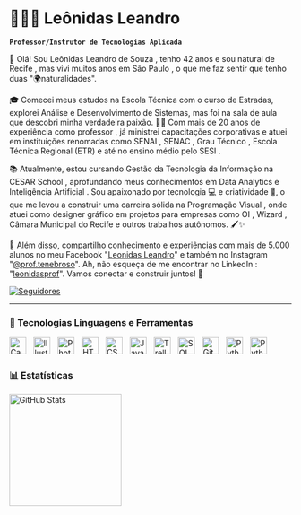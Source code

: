 # 👩🏻‍💻 Leônidas Leandro

**`Professor/Instrutor de Tecnologias Aplicada`**

👋 Olá! Sou Leônidas Leandro de Souza , tenho 42 anos e sou natural de Recife , mas vivi muitos anos em São Paulo , o que me faz sentir que tenho duas "🌍naturalidades". 

🎓 Comecei meus estudos na Escola Técnica com o curso de Estradas, explorei Análise e Desenvolvimento de Sistemas, mas foi na sala de aula que descobri minha verdadeira paixão. 🧑‍🏫 Com mais de 20 anos de experiência como professor , já ministrei capacitações corporativas e atuei em instituições renomadas como SENAI , SENAC , Grau Técnico , Escola Técnica Regional (ETR) e até no ensino médio pelo SESI .

📚 Atualmente, estou cursando Gestão da Tecnologia da Informação na CESAR School , aprofundando meus conhecimentos em Data Analytics e Inteligência Artificial . Sou apaixonado por tecnologia 💻 e criatividade 🎨, o que me levou a construir uma carreira sólida na Programação Visual , onde atuei como designer gráfico em projetos para empresas como OI , Wizard , Câmara Municipal do Recife e outros trabalhos autônomos. 🖌️✨

🌟 Além disso, compartilho conhecimento e experiências com mais de 5.000 alunos no meu Facebook "[Leonidas Leandro](https://www.facebook.com/ProfessorTenebroso/)" e também no Instagram "[@prof.tenebroso](https://www.instagram.com/prof.tenebroso/)". Ah, não esqueça de me encontrar no LinkedIn : "[leonidasprof](https://www.linkedin.com/in/leonidasprof/)". Vamos conectar e construir juntos! 🚀

<p align="left">
    <a href="https://github.com/leonidasprof?tab=followers">
        <img 
            alt="Seguidores" 
            title="Me siga no GitHub" 
            src="https://custom-icon-badges.demolab.com/github/followers/leonidasprof?color=236ad3&labelColor=1155ba&style=for-the-badge&logo=github&label=Seguidores&logoColor=white"
        />
    </a>
</p>

---

### 🤖 Tecnologias Linguagens e Ferramentas

<img 
    align="left" 
    alt="Canva" 
    title="Canva"
    width="30px" 
    style="padding-right: 10px;" 
    src="https://cdn.jsdelivr.net/gh/devicons/devicon@latest/icons/canva/canva-original.svg"  
/>
<img 
    align="left" 
    alt="Illustrator" 
    title="Illustator"
    width="30px" 
    style="padding-right: 10px;" 
    src="https://cdn.jsdelivr.net/gh/devicons/devicon@latest/icons/illustrator/illustrator-plain.svg"  
/>
<img 
    align="left" 
    alt="PhotoShop" 
    title="PhotoShop"
    width="30px" 
    style="padding-right: 10px;" 
    src="https://cdn.jsdelivr.net/gh/devicons/devicon@latest/icons/photoshop/photoshop-original.svg" 
/>
<img 
    align="left" 
    alt="HTML"
    title="HTML" 
    width="30px" 
    style="padding-right: 10px;" 
    src="https://cdn.jsdelivr.net/gh/devicons/devicon@latest/icons/html5/html5-original.svg" 
/>
<img 
    align="left" 
    alt="CSS" 
    title="CSS"
    width="30px" 
    style="padding-right: 10px;" 
    src="https://cdn.jsdelivr.net/gh/devicons/devicon@latest/icons/css3/css3-original.svg" 
/>
<img 
    align="left" 
    alt="JavaScript" 
    title="JavaScript"
    width="30px" 
    style="padding-right: 10px;" 
    src="https://cdn.jsdelivr.net/gh/devicons/devicon@latest/icons/javascript/javascript-original.svg" 
/>

<img 
    align="left" 
    alt="Trello" 
    title="Trello"
    width="30px" 
    style="padding-right: 10px;" 
    src="https://cdn.jsdelivr.net/gh/devicons/devicon@latest/icons/trello/trello-original.svg" 
/>
<img 
    align="left" 
    alt="SQL" 
    title="SQL"
    width="30px" 
    style="padding-right: 10px;" 
    src="https://cdn.jsdelivr.net/gh/devicons/devicon@latest/icons/azuresqldatabase/azuresqldatabase-original.svg" 
/>
<img 
    align="left" 
    alt="Git" 
    title="Git"
    width="30px" 
    style="padding-right: 10px;" 
    src="https://cdn.jsdelivr.net/gh/devicons/devicon@latest/icons/git/git-original.svg" 
/>
<img 
    align="left" 
    alt="Python" 
    title="Python"
    width="30px" 
    style="padding-right: 10px;" 
    src="https://cdn.jsdelivr.net/gh/devicons/devicon@latest/icons/python/python-original.svg" 
/>
<img 
    align="left" 
    alt="Python" 
    title="Python"
    width="30px" 
    style="padding-right: 10px;" 
    src="https://cdn.jsdelivr.net/gh/devicons/devicon@latest/icons/streamlit/streamlit-original.svg" 
/>


<br/>
<br/>

### 📊 Estatísticas

<p>

<img 
      align="left" 
      alt="GitHub Stats" 
      height="200" 
      src="https://github-readme-stats.vercel.app/api/top-langs/?username=leonidasprof&theme=tokyonight&layout=compact&custom_title=Tecnologias&langs_count=8" 
  />

</p>
